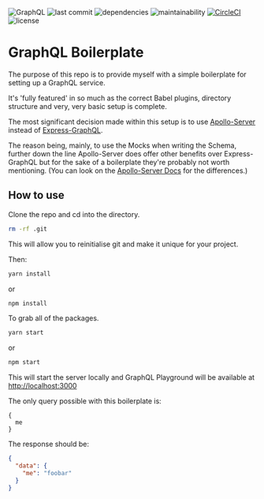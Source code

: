 ![GraphQL](https://badgen.net/badge/GraphQL/Boilerplate/pink?icon=graphql) ![last commit](https://badgen.net/github/last-commit/matt-riley/gql_boilerplate) ![dependencies](https://badgen.net/david/dep/matt-riley/gql_boilerplate) ![maintainability](https://badgen.net/codeclimate/maintainability/matt-riley/gql_boilerplate) [![CircleCI](https://circleci.com/gh/matt-riley/gql_boilerplate/tree/master.svg?style=svg)](https://circleci.com/gh/matt-riley/gql_boilerplate/tree/master) ![license](https://badgen.net/badge/license/MIT/blue)
# GraphQL Boilerplate

The purpose of this repo is to provide myself with a simple boilerplate for setting up a GraphQL service.

It's 'fully featured' in so much as the correct Babel plugins, directory structure and very, very basic setup is complete.

The most significant decision made within this setup is to use [Apollo-Server](https://github.com/apollographql/apollo-server) instead of [Express-GraphQL](https://github.com/graphql/express-graphql).

The reason being, mainly, to use the Mocks when writing the Schema, further down the line Apollo-Server does offer other benefits over Express-GraphQL but for the sake of a boilerplate they're probably not worth mentioning. (You can look on the [Apollo-Server Docs](http://dev.apollodata.com/tools/apollo-server/index.html) for the differences.)

## How to use

Clone the repo and cd into the directory.

```bash
rm -rf .git
```

This will allow you to reinitialise git and make it unique for your project.

Then:

```bash
yarn install
```
or
```bash
npm install
```

To grab all of the packages.

```bash
yarn start
```

or

```bash
npm start
```

This will start the server locally and GraphQL Playground will be available at [http://localhost:3000](http://localhost:3000)

The only query possible with this boilerplate is:
```
{
  me
}
```

The response should be:
```json
{
  "data": {
    "me": "foobar"
  }
}
```
